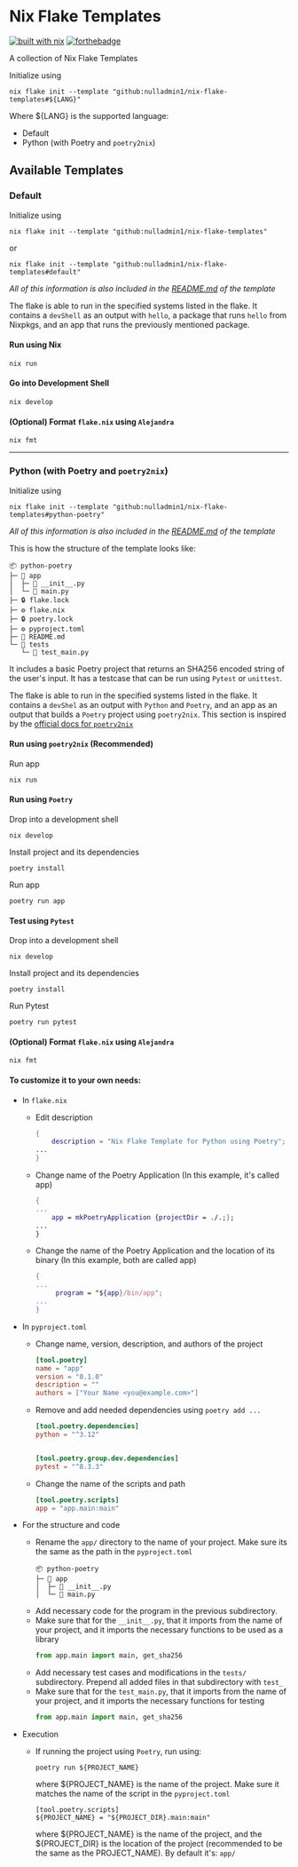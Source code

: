 # Nix Flake Templates

[![built with nix](https://builtwithnix.org/badge.svg)](https://builtwithnix.org) [![forthebadge](https://forthebadge.com/images/badges/0-percent-optimized.svg)](https://forthebadge.com)

A collection of Nix Flake Templates


Initialize using

```shell
nix flake init --template "github:nulladmin1/nix-flake-templates#${LANG}"
```

Where ${LANG} is the supported language:

- Default
- Python (with Poetry and ```poetry2nix```)

## Available Templates

### Default

Initialize using
```shell  
nix flake init --template "github:nulladmin1/nix-flake-templates"
```
or
```shell  
nix flake init --template "github:nulladmin1/nix-flake-templates#default"
```

*All of this information is also included in the [README.md](./default/README.md) of the template*

The flake is able to run in the specified systems listed in the flake. It contains a ```devShell``` as an output with ```hello```, a package that runs ```hello``` from Nixpkgs, and an app that runs the previously mentioned package.

#### Run using Nix
```shell
nix run
```

#### Go into Development Shell
```shell
nix develop
```

#### (Optional) Format ```flake.nix``` using ```Alejandra```
```shelll
nix fmt
```

------------------
### Python (with Poetry and ```poetry2nix```)

Initialize using
```shell  
nix flake init --template "github:nulladmin1/nix-flake-templates#python-poetry"
```

*All of this information is also included in the [README.md](./poetry-python/README.md) of the template*

This is how the structure of the template looks like:
```
📦 python-poetry
├─ 📁 app
│  ├─ 🐍 __init__.py
│  └─ 🐍 main.py
├─ 🔒 flake.lock
├─ ⚙️ flake.nix
├─ 🔒 poetry.lock
├─ ⚙️ pyproject.toml
├─ 📃 README.md
└─ 📁 tests
   └─ 🐍 test_main.py
 ```
 
 It includes a basic Poetry project that returns an SHA256 encoded string of the user's input. It has a testcase that can be run using ```Pytest``` or ```unittest```.
 
 The flake is able to run in the specified systems listed in the flake. It contains a ```devShel``` as an output with ```Python``` and ```Poetry```, and an app as an output that builds a ```Poetry``` project using ```poetry2nix```. This section is inspired by the [official docs for ```poetry2nix```](https://github.com/nix-community/poetry2nix)

#### Run using ```poetry2nix``` (Recommended)

Run app
```shell
nix run
```
 
 #### Run using ```Poetry```
 
Drop into a development shell
 ```shell
 nix develop
 ```

Install project and its dependencies
```shell
poetry install
```

Run app
```shell
poetry run app
```

#### Test using ```Pytest```

Drop into a development shell
```shell
nix develop
```

Install project and its dependencies
```shell
poetry install
```

Run Pytest
```shell
poetry run pytest
```

#### (Optional) Format ```flake.nix``` using ```Alejandra```
```shelll
nix fmt
```


#### To customize it to your own needs:

* In ```flake.nix```
	* Edit description
		```nix
		{
			description = "Nix Flake Template for Python using Poetry";
		...
		}	
		```
	* Change name of the Poetry Application (In this example, it's called app)
		```nix
		{
		...
			app = mkPoetryApplication {projectDir = ./.;};
		...
		}
		```
	* Change the name of the Poetry Application and the location of its binary (In this example, both are called app)
		```nix
		{
		...		
			 program = "${app}/bin/app";
		...	
		}
		```
* In ```pyproject.toml```
	* Change name, version, description, and authors of the project
		```toml
		[tool.poetry]
		name = "app"
		version = "0.1.0"
		description = ""
		authors = ["Your Name <you@example.com>"]
		```
	* Remove and add needed dependencies using ```poetry add ...```
		```toml		
		[tool.poetry.dependencies]
		python = "^3.12"
		
		
		[tool.poetry.group.dev.dependencies]
		pytest = "^8.3.3"
		```
	* Change the name of the scripts and path
		```toml
		[tool.poetry.scripts]
		app = "app.main:main"
		```
* For the structure and code
	* Rename the ```app/``` directory to the name of your project. Make sure its the same as the path in the ```pyproject.toml```
		```shell
		📦 python-poetry
		├─ 📁 app
		│  ├─ 🐍 __init__.py
		│  └─ 🐍 main.py
		```
	* Add necessary code for the program in the previous subdirectory. 
	* Make sure that for the ```__init__.py```, that it imports from the name of your project, and it imports the necessary functions to be used as a library
		```python
		from app.main import main, get_sha256
		```
	* Add necessary test cases and modifications in the ```tests/``` subdirectory. Prepend all added files in that subdirectory with ```test_```
	* Make sure that for the ```test_main.py```, that it imports from the name of your project, and it imports the necessary functions for testing
		```python
		from app.main import main, get_sha256
		```
	
* Execution
	* If running the project using ```Poetry```, run using:
		```shell
		poetry run ${PROJECT_NAME}
		```
		where ${PROJECT_NAME} is the name of the project. Make sure it matches the name of the script in the ```pyproject.toml```
		```
		[tool.poetry.scripts]
		${PROJECT_NAME} = "${PROJECT_DIR}.main:main"
		```
		where ${PROJECT_NAME} is the name of the project, and the ${PROJECT_DIR} is the location of the project (recommended to be the same as the PROJECT_NAME). By default it's: ```app/```
